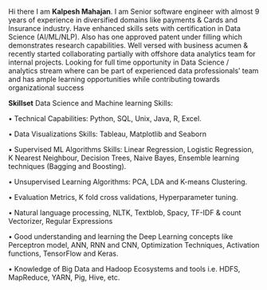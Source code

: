Hi there I am **Kalpesh Mahajan**.
I am Senior software engineer with almost 9 years of experience in diversified domains like payments & Cards and
Insurance industry. Have enhanced skills sets with certification in Data Science (AI/ML/NLP). Also has one
approved patent under filling which demonstrates research capabilities. Well versed with business acumen &
recently started collaborating partially with offshore data analytics team for internal projects. Looking for full
time opportunity in Data Science / analytics stream where can be part of experienced data professionals’ team
and has ample learning opportunities while contributing towards organizational success

**Skillset**
Data Science and Machine learning Skills:

• Technical Capabilities: Python, SQL, Unix, Java, R, Excel.

• Data Visualizations Skills: Tableau, Matplotlib and Seaborn

• Supervised ML Algorithms Skills: Linear Regression, Logistic Regression, K Nearest Neighbour, Decision
Trees, Naive Bayes, Ensemble learning techniques (Bagging and Boosting).

• Unsupervised Learning Algorithms: PCA, LDA and K-means Clustering.

• Evaluation Metrics, K fold cross validations, Hyperparameter tuning.

• Natural language processing, NLTK, Textblob, Spacy, TF-IDF & count Vectorizer, Regular Expressions

• Good understanding and learning the Deep Learning concepts like Perceptron model, ANN, RNN and
CNN, Optimization Techniques, Activation functions, TensorFlow and Keras.

• Knowledge of Big Data and Hadoop Ecosystems and tools i.e. HDFS, MapReduce, YARN, Pig, Hive, etc.
